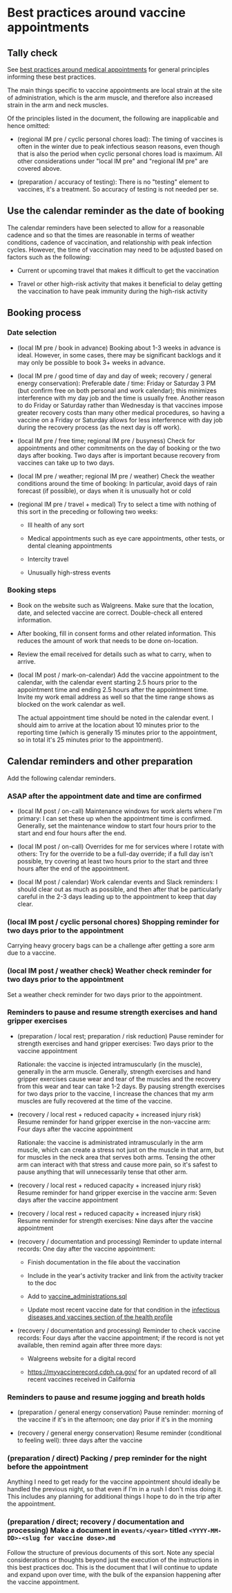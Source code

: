 # Best practices around vaccine appointments

## Tally check

See [best practices around medical
appointments](best-practices-around-medical-appointments.md) for
general principles informing these best practices.

The main things specific to vaccine appointments are local strain at
the site of administration, which is the arm muscle, and therefore
also increased strain in the arm and neck muscles.

Of the principles listed in the document, the following are
inapplicable and hence omitted:

* (regional IM pre / cyclic personal chores load): The timing of
  vaccines is often in the winter due to peak infectious season
  reasons, even though that is also the period when cyclic personal
  chores load is maximum. All other considerations under "local IM
  pre" and "regional IM pre" are covered above.

* (preparation / accuracy of testing): There is no "testing" element
  to vaccines, it's a treatment. So accuracy of testing is not needed
  per se.

## Use the calendar reminder as the date of booking

The calendar reminders have been selected to allow for a reasonable
cadence and so that the times are reasonable in terms of weather
conditions, cadence of vaccination, and relationship with peak
infection cycles. However, the time of vaccination may need to be
adjusted based on factors such as the following:

* Current or upcoming travel that makes it difficult to get the vaccination

* Travel or other high-risk activity that makes it beneficial to delay
  getting the vaccination to have peak immunity during the high-risk
  activity

## Booking process

### Date selection

* (local IM pre / book in advance) Booking about 1-3 weeks in advance
  is ideal. However, in some cases, there may be significant backlogs
  and it may only be possible to book 3+ weeks in advance.

* (local IM pre / good time of day and day of week; recovery / general
  energy conservation): Preferable date / time: Friday or Saturday 3
  PM (but confirm free on both personal and work calendar); this
  minimizes interference with my day job and the time is usually
  free. Another reason to do Friday or Saturday rather than Wednesday
  is that vaccines impose greater recovery costs than many other
  medical procedures, so having a vaccine on a Friday or Saturday
  allows for less interference with day job during the recovery
  process (as the next day is off work).

* (local IM pre / free time; regional IM pre / busyness) Check for
  appointments and other commitments on the day of booking or the two
  days after booking. Two days after is important because recovery
  from vaccines can take up to two days.

* (local IM pre / weather; regional IM pre / weather) Check the
  weather conditions around the time of booking: In particular, avoid
  days of rain forecast (if possible), or days when it is unusually
  hot or cold

* (regional IM pre / travel + medical) Try to select a time with
  nothing of this sort in the preceding or following two weeks:

  * Ill health of any sort

  * Medical appointments such as eye care appointments, other tests, or
    dental cleaning appointments

  * Intercity travel

  * Unusually high-stress events

### Booking steps

* Book on the website such as Walgreens. Make sure that the location,
  date, and selected vaccine are correct. Double-check all entered
  information.

* After booking, fill in consent forms and other related
  information. This reduces the amount of work that needs to be done
  on-location.

* Review the email received for details such as what to carry, when to
  arrive.

* (local IM post / mark-on-calendar) Add the vaccine appointment to
  the calendar, with the calendar event starting 2.5 hours prior to
  the appointment time and ending 2.5 hours after the appointment
  time. Invite my work email address as well so that the time range
  shows as blocked on the work calendar as well.

  The actual appointment time should be noted in the calendar event. I
  should aim to arrive at the location about 10 minutes prior to the
  reporting time (which is generally 15 minutes prior to the
  appointment, so in total it's 25 minutes prior to the appointment).

## Calendar reminders and other preparation

Add the following calendar reminders.

### ASAP after the appointment date and time are confirmed

* (local IM post / on-call) Maintenance windows for work alerts where
  I'm primary: I can set these up when the appointment time is
  confirmed. Generally, set the maintenance window to start four hours
  prior to the start and end four hours after the end.

* (local IM post / on-call) Overrides for me for services where I
  rotate with others: Try for the override to be a full-day override;
  if a full day isn't possible, try covering at least two hours prior
  to the start and three hours after the end of the appointment.

* (local IM post / calendar) Work calendar events and Slack
  reminders: I should clear out as much as possible, and then after
  that be particularly careful in the 2-3 days leading up to the
  appointment to keep that day clear.

### (local IM post / cyclic personal chores) Shopping reminder for two days prior to the appointment

Carrying heavy grocery bags can be a challenge after getting a sore
arm due to a vaccine.

### (local IM post / weather check) Weather check reminder for two days prior to the appointment

Set a weather check reminder for two days prior to the appointment.

### Reminders to pause and resume strength exercises and hand gripper exercises

* (preparation / local rest; preparation / risk reduction) Pause
  reminder for strength exercises and hand gripper exercises: Two days
  prior to the vaccine appointment

  Rationale: the vaccine is injected intramuscularly (in the muscle),
  generally in the arm muscle. Generally, strength exercises and hand
  gripper exercises cause wear and tear of the muscles and the
  recovery from this wear and tear can take 1-2 days. By pausing
  strength exercises for two days prior to the vaccine, I increase the
  chances that my arm muscles are fully recovered at the time of the
  vaccine.

* (recovery / local rest + reduced capacity + increased injury risk)
  Resume reminder for hand gripper exercise in the non-vaccine arm:
  Four days after the vaccine appointment

  Rationale: the vaccine is administrated intramuscularly in the arm
  muscle, which can create a stress not just on the muscle in that
  arm, but for muscles in the neck area that serves both arms. Tensing
  the other arm can interact with that stress and cause more pain, so
  it's safest to pause anything that will unnecessarily tense that
  other arm.

* (recovery / local rest + reduced capacity + increased injury risk)
  Resume reminder for hand gripper exercise in the vaccine arm: Seven
  days after the vaccine appointment

* (recovery / local rest + reduced capacity + increased injury
  risk) Resume reminder for strength exercises: Nine days after the
  vaccine appointment

* (recovery / documentation and processing) Reminder to update
  internal records: One day after the vaccine appointment:

  * Finish documentation in the file about the vaccination

  * Include in the year's activity tracker and link from the activity
    tracker to the doc

  * Add to [vaccine_administrations.sql](../sql/vaccine_administrations.sql)

  * Update most recent vaccine date for that condition in the
    [infectious diseases and vaccines section of the health
    profile](../profile-information/health-profile.md#infectious-diseases-and-vaccines)

* (recovery / documentation and processing) Reminder to check vaccine
  records: Four days after the vaccine appointment; if the record is
  not yet available, then remind again after three more days:

  * Walgreens website for a digital record

  * https://myvaccinerecord.cdph.ca.gov/ for an updated record of all
    recent vaccines received in California

### Reminders to pause and resume jogging and breath holds

* (preparation / general energy conservation) Pause reminder: morning
  of the vaccine if it's in the afternoon; one day prior if it's in
  the morning

* (recovery / general energy conservation) Resume reminder
  (conditional to feeling well): three days after the vaccine

### (preparation / direct) Packing / prep reminder for the night before the appointment

Anything I need to get ready for the vaccine appointment should
ideally be handled the previous night, so that even if I'm in a rush I
don't miss doing it. This includes any planning for additional things
I hope to do in the trip after the appointment.

### (preparation / direct; recovery / documentation and processing) Make a document in `events/<year>` titled `<YYYY-MM-DD>-<slug for vaccine dose>.md`

Follow the structure of previous documents of this sort. Note any
special considerations or thoughts beyond just the execution of the
instructions in this best practices doc. This is the document that I
will continue to update and expand upon over time, with the bulk of
the expansion happening after the vaccine appointment.
